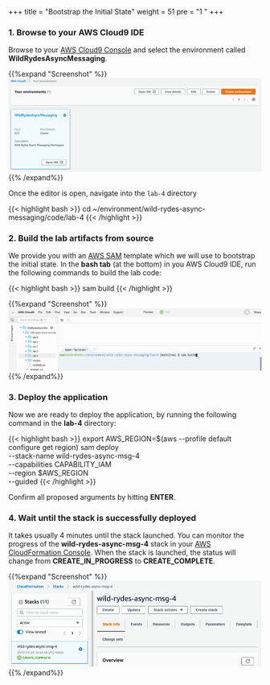 +++
title = "Bootstrap the Initial State"
weight = 51
pre = "1 "
+++

### 1. Browse to your AWS Cloud9 IDE

Browse to your [AWS Cloud9 Console](https://console.aws.amazon.com/cloud9/home) and select the environment called **WildRydesAsyncMessaging**.

{{%expand "Screenshot" %}}
![Step 1](lab-4-step-1.png)
{{% /expand%}}

Once the editor is open, navigate into the `lab-4` directory

{{< highlight bash >}}
cd ~/environment/wild-rydes-async-messaging/code/lab-4
{{< /highlight >}}

### 2. Build the lab artifacts from source

We provide you with an [AWS SAM](https://aws.amazon.com/serverless/sam/) template which we will use to bootstrap the initial state. In the **bash tab** (at the bottom) in you AWS Cloud9 IDE, run the following commands to build the lab code:  

{{< highlight bash >}}
sam build
{{< /highlight >}}

{{%expand "Screenshot" %}}
![Step 3](lab-4-step-3.png)
{{% /expand%}}

### 3. Deploy the application

Now we are ready to deploy the application, by running the following command in the **lab-4** directory:  

{{< highlight bash >}}
export AWS_REGION=$(aws --profile default configure get region)
sam deploy \
    --stack-name wild-rydes-async-msg-4 \
    --capabilities CAPABILITY_IAM \
    --region $AWS_REGION \
    --guided
{{< /highlight >}}

Confirm all proposed arguments by hitting **ENTER**.

### 4. Wait until the stack is successfully deployed

It takes usually 4 minutes until the stack launched. You can monitor the progress of the **wild-rydes-async-msg-4** stack in your [AWS CloudFormation Console](https://console.aws.amazon.com/cloudformation). When the stack is launched, the status will change from **CREATE_IN_PROGRESS** to **CREATE_COMPLETE**.

{{%expand "Screenshot" %}}
![Step 7](lab-4-step-6.png)
{{% /expand%}}
